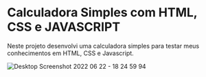 # Calculadora Simples com HTML, CSS e JAVASCRIPT

Neste projeto desenvolvi uma calculadora simples para testar meus conhecimentos em HTML, CSS e Javascript.

![Desktop Screenshot 2022 06 22 - 18 24 59 94](https://user-images.githubusercontent.com/98609056/175142463-02168461-5aa5-41e3-aa28-fe4ad989ce86.png)


